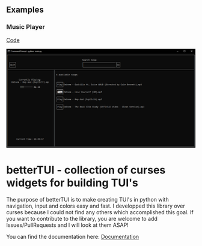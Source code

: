 ## Examples

### Music Player 
[Code](https://github.com/Gomez0015/betterTUI/tree/master/examples/musicPlayer)

![Demo_Screenshot](https://github.com/Gomez0015/betterTUI/blob/f7c04ba5d005b92d3084f69dbf703e725abc2346/examples/musicPlayer/image.png)

# betterTUI - collection of curses widgets for building TUI's

The purpose of betterTUI is to make creating TUI's in python with navigation, input
and colors easy and fast. I developped this library over curses because I could not find any others
which accomplished this goal. If you want to contribute to the library, you are welcome to add
Issues/PullRequests and I will look at them ASAP!

You can find the documentation here: [Documentation](https://bettertui.readthedocs.io/en/latest/)
